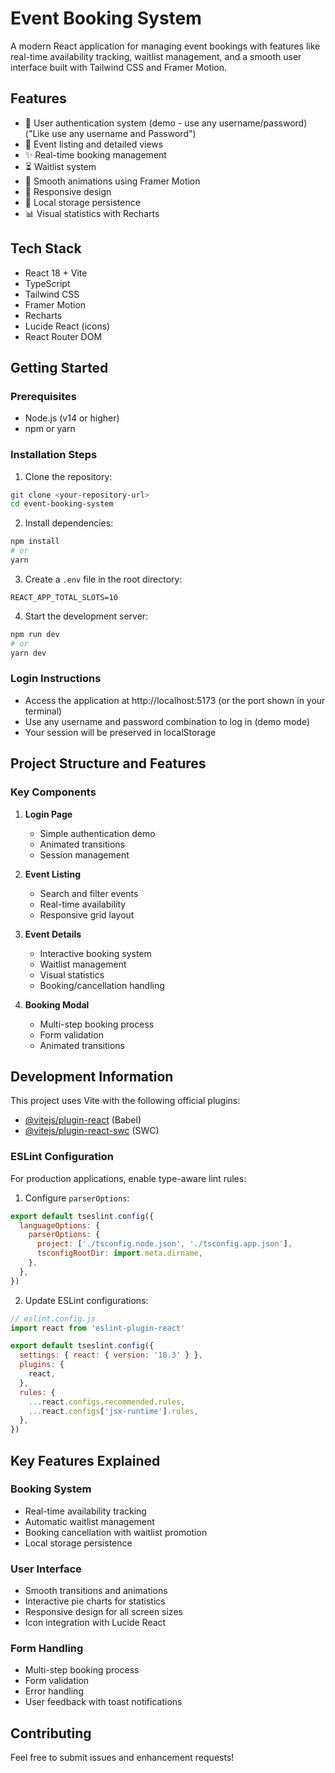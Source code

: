 # Event Booking System

A modern React application for managing event bookings with features like real-time availability tracking, waitlist management, and a smooth user interface built with Tailwind CSS and Framer Motion.

## Features

- 🔐 User authentication system (demo - use any username/password)("Like use any username and Password")
- 📅 Event listing and detailed views
- ✨ Real-time booking management
- ⏳ Waitlist system
- 🎨 Smooth animations using Framer Motion
- 📱 Responsive design
- 🔄 Local storage persistence
- 📊 Visual statistics with Recharts

## Tech Stack

- React 18 + Vite
- TypeScript
- Tailwind CSS
- Framer Motion
- Recharts
- Lucide React (icons)
- React Router DOM

## Getting Started

### Prerequisites

- Node.js (v14 or higher)
- npm or yarn

### Installation Steps

1. Clone the repository:
```bash
git clone <your-repository-url>
cd event-booking-system
```

2. Install dependencies:
```bash
npm install
# or
yarn
```

3. Create a `.env` file in the root directory:
```env
REACT_APP_TOTAL_SLOTS=10
```

4. Start the development server:
```bash
npm run dev
# or
yarn dev
```

### Login Instructions
- Access the application at http://localhost:5173 (or the port shown in your terminal)
- Use any username and password combination to log in (demo mode)
- Your session will be preserved in localStorage

## Project Structure and Features

### Key Components

1. **Login Page**
   - Simple authentication demo
   - Animated transitions
   - Session management

2. **Event Listing**
   - Search and filter events
   - Real-time availability
   - Responsive grid layout

3. **Event Details**
   - Interactive booking system
   - Waitlist management
   - Visual statistics
   - Booking/cancellation handling

4. **Booking Modal**
   - Multi-step booking process
   - Form validation
   - Animated transitions

## Development Information

This project uses Vite with the following official plugins:

- [@vitejs/plugin-react](https://github.com/vitejs/vite-plugin-react/blob/main/packages/plugin-react/README.md) (Babel)
- [@vitejs/plugin-react-swc](https://github.com/vitejs/vite-plugin-react-swc) (SWC)

### ESLint Configuration

For production applications, enable type-aware lint rules:

1. Configure `parserOptions`:

```js
export default tseslint.config({
  languageOptions: {
    parserOptions: {
      project: ['./tsconfig.node.json', './tsconfig.app.json'],
      tsconfigRootDir: import.meta.dirname,
    },
  },
})
```

2. Update ESLint configurations:
```js
// eslint.config.js
import react from 'eslint-plugin-react'

export default tseslint.config({
  settings: { react: { version: '18.3' } },
  plugins: {
    react,
  },
  rules: {
    ...react.configs.recommended.rules,
    ...react.configs['jsx-runtime'].rules,
  },
})
```

## Key Features Explained

### Booking System
- Real-time availability tracking
- Automatic waitlist management
- Booking cancellation with waitlist promotion
- Local storage persistence

### User Interface
- Smooth transitions and animations
- Interactive pie charts for statistics
- Responsive design for all screen sizes
- Icon integration with Lucide React

### Form Handling
- Multi-step booking process
- Form validation
- Error handling
- User feedback with toast notifications

## Contributing

Feel free to submit issues and enhancement requests!

